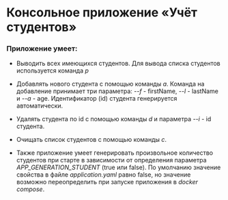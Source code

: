 # Консольное приложение «Учёт студентов»
### Приложение умеет:

- Выводить всех имеющихся студентов. Для вывода списка студентов используется команда *p*

- Добавлять нового студента c помощью команды *a*. Команда на добавление принимает три параметра: *--f* - firstName, *--l* - lastName и *--a* - age. Идентификатор (id) студента генерируется автоматически.

- Удалять студента по id с помощью команды *d* и параметра *--i* - id студента.

- Очищать список студентов с помощью команды *c*.

- Также приложение умеет генерировать произвольное количество студентов при старте в зависимости от определения параметра *APP_GENERATION_STUDENT* (true или false).
По умолчанию значение свойства в файле *application.yaml* равно false, но значение возможно переопределить при запуске приложения в *docker compose*.
